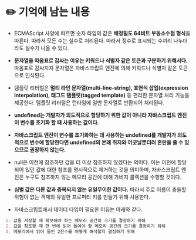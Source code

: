 # ✏️ 기억에 남는 내용
- ECMAScript 사양에 따르면 숫자 타입의 값은 **배정밀도 64비트 부동소수점 형식**을 따른다. 따라서 모든 수는 실수로 처리된다. 따라서 정수로 표시되는 수끼리 나누더라도 실수가 나올 수 있다. 

- **문자열을 따옴표로 감싸는 이유는 키워드나 식별자 같은 토큰과 구분하기 위해서다.** 따옴표로 감싸지지 문자열은 자바스크립트 엔진에 의해 키워드나 식별자 같은 토큰으로 인식된다.

- 탬플릿 리터럴은 **멀티 라인 문자열(multi-line-string), 표현식 삽입(expression interpolation), 태그드 탬플릿(tagged template)** 등 편리한 문자열 처리 기능을 제공한다. 템플릿 리터럴은 런타임에 일반 문자열로 반환되어 처리된다.

- **undefined는 개발자가 의도적으로 할당하기 위한 값이 아니라 자바스크립트 엔진이 변수를 초기화 할 때 사용하는 값이다.**

- **자바스크립트 엔진이 변수를 초기화하는 데 사용하는 undefined를 개발자가 의도적으로 변수에 할당한다면 undefined의 본래 취지와 어긋날뿐더러 혼란을 줄 수 있으므로 권장하지 않는다.**

- null은 이전에 참조하던 값을 더 이상 참조하지 않겠다는 의미다. 이는 이전에 할당되어 있던 값에 대한 참조를 명시적으로 제거하는 것을 의미하며, 자바스크립트 엔진은 누구도 참조하지 않는 메모리 공간에 대해 가비지 콜렉션을 수행할 것이다.

- **심벌 값은 다른 값과 중복되지 않는 유일무이한 값이다.** 따라서 주로 이름이 충돌할 위험이 없는 객체의 유일한 프로퍼티 키를 만들기 위해 사용한다.

- 자바스크립트에서 데이터 타입이 필요한 이유는 아래와 같다.

```markdown
1. 값을 저장할 때 확보해야 하는 메모리 공간의 크기를 결정하기 위해
2. 값을 참조할 때 한 번에 읽어 들여야 할 메모리 공간의 크기를 결정하기 위해
3. 메모리에서 읽어 들인 2진수를 어떻게 해석할지 결정하기 위해
```